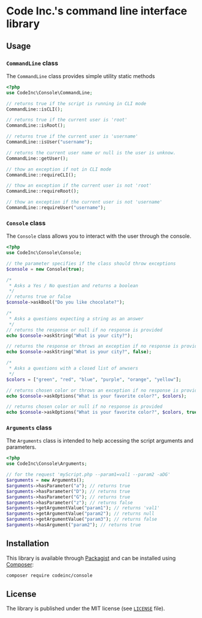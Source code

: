 # Code Inc.'s command line interface library

## Usage

### `CommandLine` class

The `CommandLine` class provides simple utility static methods

```php
<?php
use CodeInc\Console\CommandLine;

// returns true if the script is running in CLI mode
CommandLine::isCLI(); 

// returns true if the current user is 'root'
CommandLine::isRoot(); 

// returns true if the current user is 'username'
CommandLine::isUser("username"); 

// returns the current user name or null is the user is unknow.
CommandLine::getUser();

// thow an exception if not in CLI mode
CommandLine::requireCLI(); 

// thow an exception if the current user is not 'root'
CommandLine::requireRoot(); 

// thow an exception if the current user is not 'username'
CommandLine::requireUser("username"); 
```

### `Console` class

The `Console` class allows you to interact with the user through the console. 

```php
<?php
use CodeInc\Console\Console;

// the parameter specifies if the class should throw exceptions
$console = new Console(true);

/*
 * Asks a Yes / No question and returns a boolean
 */
// returns true or false
$console->askBool("Do you like chocolate?"); 

/*
 * Asks a questions expecting a string as an answer
 */
// returns the response or null if no response is provided
echo $console->askString("What is your city?"); 

// returns the response or throws an exception if no response is provided
echo $console->askString("What is your city?", false); 

/*
 * Asks a questions with a closed list of anwsers
 */
$colors = ["green", "red", "blue", "purple", "orange", "yellow"];

// returns chosen color or throws an exception if no response is provided
echo $console->askOptions("What is your favorite color?", $colors); 

// returns chosen color or null if no response is provided
echo $console->askOptions("What is your favorite color?", $colors, true); 
```

### `Arguments` class

The `Arguments` class is intended to help accessing the script arguments and parameters.

```php
<?php
use CodeInc\Console\Arguments;

// for the request 'myScript.php --param1=val1 --param2 -aDG'
$arguments = new Arguments();
$arguments->hasParameter("a"); // returns true
$arguments->hasParameter("D"); // returns true
$arguments->hasParameter("G"); // returns true
$arguments->hasParameter("z"); // returns false
$arguments->getArgumentValue("param1"); // returns 'val1'
$arguments->getArgumentValue("param2"); // returns null
$arguments->getArgumentValue("param3"); // returns false
$arguments->hasArgument("param2"); // returns true
```

## Installation
This library is available through [Packagist](https://packagist.org/packages/codeinc/console) and can be installed using [Composer](https://getcomposer.org/): 

```bash
composer require codeinc/console
```

## License

The library is published under the MIT license (see [`LICENSE`](LICENSE) file).